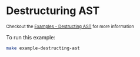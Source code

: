 # Destructuring AST

<small>Checkout the [Examples - Destructing AST](https://ocaml-ppx.github.io/ppxlib/examples-ast-destructing.html) for more information</small>

To run this example:

```sh
make example-destructing-ast
```
